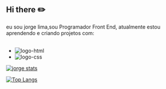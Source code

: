 ## Hi there :pencil2:

eu sou jorge lima,sou Programador Front End, atualmente estou aprendendo e criando projetos com:
<br>
<br>
- <img src="https://img.shields.io/badge/HTML5-E34F26?style=for-the-badge&logo=html5&logoColor=white" alt="logo-html"/>
- <img src="https://img.shields.io/badge/CSS3-1572B6?style=for-the-badge&logo=css3&logoColor=white" alt="logo-css"/>

[![jorge stats](https://github-readme-stats.vercel.app/api?username=jorgelima30)](https://github.com/anuraghazra/github-readme-stats)

[![Top Langs](https://github-readme-stats.vercel.app/api/top-langs/?username=jorgelima30)](https://github.com/anuraghazra/github-readme-stats)
